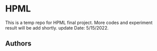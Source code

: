 # HPML
This is a temp repo for HPML final project. More codes and experiment result will be add shortly. update Date: 5/15/2022.

## Authors


